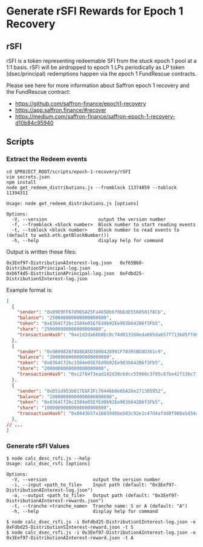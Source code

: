 # Generate rSFI Rewards for Epoch 1 Recovery

## rSFI
rSFI is a token representing redeemable SFI from the stuck epoch 1 pool at a 1:1 basis. rSFI will be airdropped to epoch 1 LPs periodically as LP token (dsec/principal) redemptions happen via the epoch 1 FundRescue contracts.

Please see here for more information about Saffron epoch 1 recovery and the FundRescue contract:

- https://github.com/saffron-finance/epoch1-recovery
- https://app.saffron.finance/#recover
- https://medium.com/saffron-finance/saffron-epoch-1-recovery-d10b84c95940


## Scripts

### Extract the Redeem events
```shell script
cd $PROJECT_ROOT/scripts/epoch-1-recovery/rSFI
vim secrets.json
npm install
node get_redeem_distributions.js --fromblock 11374859 --toblock 11394311
```

```shell script
Usage: node get_redeem_distributions.js [options]

Options:
  -V, --version                   output the version number
  -f, --fromblock <block number>  Block number to start reading events
  -t, --toblock <block number>    Block number to read events to (default to web3.eth.getBlockNumber())
  -h, --help                      display help for command

```

Output is written these files:

```text
0x3Eef97-DistributionAInterest-log.json   0xf65B60-DistributionSPrincipal-log.json
0xb6f4d5-DistributionAPrincipal-log.json  0xFdbd25-DistributionSInterest-log.json
```

Example format is:

```json
[
  {
    "sender": "0x09E9FF67d9D5A25Fa465Db6f0bEdE5560581f8Cb",
    "balance": "250000000000000000000",
    "token": "0x8364Cf2bc1504e05EfEd9b92Ee903b642B6f3Fb5",
    "share": "250000000000000000000",
    "transactionHash": "0xe1d2da66b0bc0c74d013160eda605da657f7136d5ffd67a2a92e1a9fcb33fbb4"
  },
  {
    "sender": "0x9B99828f8D8EA5D3008428991F70395BD8D361c9",
    "balance": "2000000000000000000000",
    "token": "0x8364Cf2bc1504e05EfEd9b92Ee903b642B6f3Fb5",
    "share": "2000000000000000000000",
    "transactionHash": "0xc2f84f3ead142d38c6dcc55966c3f85c87be42f336c7123ed6086865d4c5444d"
  },
  {
    "sender": "0xD51d953b017E6F2Fc76446b0e6bA26e271305952",
    "balance": "10000000000000000000000",
    "token": "0x8364Cf2bc1504e05EfEd9b92Ee903b642B6f3Fb5",
    "share": "10000000000000000000000",
    "transactionHash": "0x0443b57a16659d6be503c92e1c47d4afdd8f008a5d34a61a10f29d5b73f416c1"
  },
// ...
]
```

### Generate rSFI Values

```
$ node calc_desc_rsfi.js --help
Usage: calc_dsec_rsfi [options]

Options:
  -V, --version                 output the version number
  -i, --input <path_to_file>    Input path (default: "0x3Eef97-DistributionAInterest-log.json")
  -o, --output <path_to_file>   Output path (default: "0x3Eef97-DistributionAInterest-rewards.json")
  -t, --tranche <tranche_name>  Tranche name: S or A (default: "A")
  -h, --help                    display help for command

$ node calc_dsec_rsfi.js -i 0xFdbd25-DistributionSInterest-log.json -o 0xFdbd25-DistributionSInterest-reward.json -t S
$ node calc_dsec_rsfi.js -i 0x3Eef97-DistributionAInterest-log.json -o 0x3Eef97-DistributionAInterest-reward.json -t A
```

